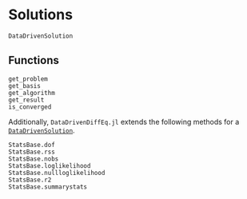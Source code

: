 # Solutions

```@docs
DataDrivenSolution
```

## Functions

```@docs
get_problem
get_basis
get_algorithm
get_result
is_converged
```

Additionally, `DataDrivenDiffEq.jl` extends the following methods for a [`DataDrivenSolution`](@ref).

```@docs
StatsBase.dof
StatsBase.rss
StatsBase.nobs
StatsBase.loglikelihood
StatsBase.nullloglikelihood
StatsBase.r2
StatsBase.summarystats
```


